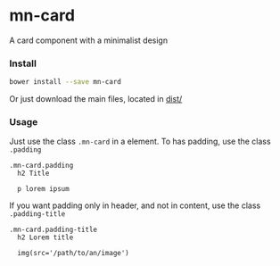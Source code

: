 # mn-card

A card component with a minimalist design

<!-- ![preview demo](https://raw.githubusercontent.com/minimalist-components/mn-card/master/sources/imgs/preview.png) -->

<!-- See the [demo](https://codepen.io/darlanmendonca/full/vKqLOx) -->

### Install

```sh
bower install --save mn-card
```

Or just download the main files, located in [dist/](https://github.com/minimalist-components/mn-card/tree/master/dist)


### Usage

Just use the class `.mn-card` in a element. To has padding, use the class `.padding`

```pug
.mn-card.padding
  h2 Title

  p lorem ipsum
```


If you want padding only in header, and not in content, use the class `.padding-title`

```pug
.mn-card.padding-title
  h2 Lorem title

  img(src='/path/to/an/image')
```




